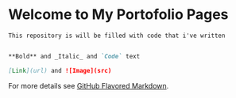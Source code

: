 # Welcome to My Portofolio Pages
```This repository is will be filled with code that i've written```


```markdown

**Bold** and _Italic_ and `Code` text

[Link](url) and ![Image](src)
```

For more details see [GitHub Flavored Markdown](https://guides.github.com/features/mastering-markdown/).

